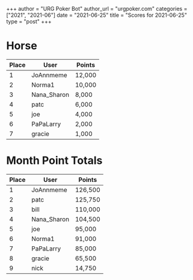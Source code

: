 +++
author = "URG Poker Bot"
author_url = "urgpoker.com"
categories = ["2021", "2021-06"]
date = "2021-06-25"
title = "Scores for 2021-06-25"
type = "post"
+++
# Horse

| Place | User | Points |
|-------|------|--------|
| 1 | JoAnnmeme | 12,000 |
| 2 | Norma1 | 10,000 |
| 3 | Nana_Sharon | 8,000 |
| 4 | patc | 6,000 |
| 5 | joe | 4,000 |
| 6 | PaPaLarry | 2,000 |
| 7 | gracie | 1,000 |

# Month Point Totals

| Place | User | Points |
|-------|------|--------|
| 1 | JoAnnmeme | 126,500 |
| 2 | patc | 125,750 |
| 3 | bill | 110,000 |
| 4 | Nana_Sharon | 104,500 |
| 5 | joe | 95,000 |
| 6 | Norma1 | 91,000 |
| 7 | PaPaLarry | 85,000 |
| 8 | gracie | 65,500 |
| 9 | nick | 14,750 |
